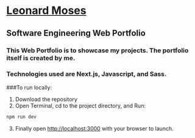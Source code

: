 
# [Leonard Moses](http://leonardmoses.com/)

## Software Engineering Web Portfolio

### This Web Portfolio is to showcase my projects. The portfolio itself is created by me. 

### Technologies used are Next.js, Javascript, and Sass.

###To run locally: 
1. Download the repository
2. Open Terminal, cd to the project directory, and Run:
```bash
npm run dev
```
3. Finally open [http://localhost:3000](http://localhost:3000) with your browser to launch.


